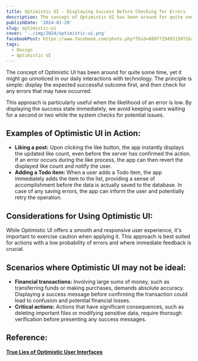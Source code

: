 ```yaml
---
title: Optimistic UI - Displaying Success Before Checking for Errors
description: The concept of Optimistic UI has been around for quite some time, yet it might go unnoticed in our daily interactions with technology. The principle is simple - display the expected successful outcome first, and then check for any errors that may have occurred.
publishDate: '2024-01-29'
slug: optimistic-ui
cover: '../img/2024/optimistic-ui.png'
facebookPost: https://www.facebook.com/photo.php?fbid=889772949515072&set=pb.100054471250325.-2207520000&type=3
tags:
  - Design
  - Optimistic UI
---
```


The concept of Optimistic UI has been around for quite some time, yet it might go unnoticed in our daily interactions with technology. The principle is simple: display the expected successful outcome first, and then check for any errors that may have occurred.

This approach is particularly useful when the likelihood of an error is low. By displaying the success state immediately, we avoid keeping users waiting for a second or two while the system checks for potential issues.

## Examples of Optimistic UI in Action:

- **Liking a post:** Upon clicking the like button, the app instantly displays the updated like count, even before the server has confirmed the action. If an error occurs during the like process, the app can then revert the displayed like count and notify the user.
- **Adding a Todo item:** When a user adds a Todo item, the app immediately adds the item to the list, providing a sense of accomplishment before the data is actually saved to the database. In case of any saving errors, the app can inform the user and potentially retry the operation.

## Considerations for Using Optimistic UI:

While Optimistic UI offers a smooth and responsive user experience, it's important to exercise caution when applying it. This approach is best suited for actions with a low probability of errors and where immediate feedback is crucial.

## Scenarios where Optimistic UI may not be ideal:

- **Financial transactions:** Involving large sums of money, such as transferring funds or making purchases, demands absolute accuracy. Displaying a success message before confirming the transaction could lead to confusion and potential financial losses.
- **Critical actions:** Actions that have significant consequences, such as deleting important files or modifying sensitive data, require thorough verification before presenting any success messages.

## Reference:

[**True Lies of Optimistic User Interfaces**](https://www.smashingmagazine.com/2016/11/true-lies-of-optimistic-user-interfaces/)
